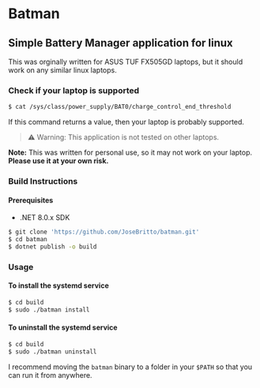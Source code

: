 # Batman
## Simple Battery Manager application for linux
This was orginally written for ASUS TUF FX505GD laptops, 
but it should work on any similar linux laptops.

### Check if your laptop is supported
```bash
$ cat /sys/class/power_supply/BAT0/charge_control_end_threshold
```
If this command returns a value, then your laptop is probably supported.

> ⚠️ Warning: This application is not tested on other laptops.

**Note:** This was written for personal use, so it may not work on your laptop. **Please use it at your own risk.**

### Build Instructions

#### Prerequisites
- .NET 8.0.x SDK

```bash
$ git clone 'https://github.com/JoseBritto/batman.git'
$ cd batman
$ dotnet publish -o build
```

### Usage

#### To install the systemd service
```bash
$ cd build
$ sudo ./batman install
```

#### To uninstall the systemd service
```bash
$ cd build
$ sudo ./batman uninstall
```
I recommend moving the `batman` binary to a folder in your `$PATH` so that you can run it from anywhere.

